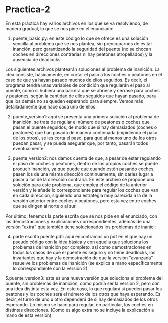 # Practica-2
En esta práctica hay varios archivos en los que se va resolviendo, de manera gradual, lo que se nos pide en el enunciado:

1. puente_basic.py: en este código lo que se ofrece es una solución sencilla al problema que se nos plantea, sin preocuparnos de evitar inanción, pero 
garantizando la seguridad del puente (no se chocan coches en direcciones contrarias ni hay peatones atropellados) y la ausencia de deadlocks.

Los siguientes archivos plantearán soluciones al problema de inanición. La idea consiste, básicamente, en cortar el paso a los coches o peatones en el
caso de que ya hayan pasado muchos de ellos seguidos. Es decir, el programa tendrá unas variables de condición que regularán el paso al puente, como
si hubiera una barrera que se abriese y cerrase para coches y peatones, según la cantidad de ellos seguidos que hayan pasado, para que los demás no se 
queden esperando para siempre. Vemos más detalladamente que hace cada uno de ellos:

2. puente_version1: aquí se presenta una primera solución al problema de inanición, se trata de regular el número de peatones o coches que pasan el puente 
seguidos, de modo que si hay demasiados (coches o peatones) que han pasado de manera continuada (impidiendo el paso de los otros), se les corta el paso, 
para que al menos uno de los otros puedan pasar, y se pueda asegurar que, por tanto, pasarán todos eventualmente.

3. puente_version2: nos damos cuenta de que, a pesar de estar regulando el paso de coches y peatones, dentro de los propios coches se puede producir 
inanción, ya que puede que cuando estén pasando coches, pasen los de una misma dirección continuamente, sin darles lugar a pasar a los de la dirección 
contraria. En este archivo se propone una solución para este problema, que emplea el código de la anterior versión y le añade lo correspondiente para
regular los coches que van en cada dirección, siguiendo una estrategia muy parecida a la de la versión anterior entre coches y peatones, pero esta vez
entre coches que se dirigen al norte o al sur.

Por último, tenemos la parte escrita que se nos pide en el enunciado, con las demostraciones y explicaciones correspondientes, además de una versión "extra" que también tiene solucionados los problemas de inanici:

4. parte escrita puente.pdf: aquí encontramos un pdf en el que hay un pseudo código con la idea básica y con aquella que soluciona los problemas de
inanición por completo, así como demostraciones en todos los casos de que el puente es seguro y no tiene deadlocks, los invariantes que hay y la 
demostración de que la versión "avanzada" resuelve los problemas de inanición (se explica a mano específicamente lo correspondiente con la versión 2)

5.puente_version3: esta es una nueva versión que soluciona el problema del puente, sin problemas de inanición, como podría ser la versión 2, pero con una idea distinta esta vez. En este caso, lo que regulará si pueden pasar los peatones y los coches será el número de los otros que haya esperando. Es decir, el turno de uno u otro dependerá de si hay demasiados de los otros esperando. Lo mismo se hace para regular, en particular, los coches en distintas direcciones. (Como es algo extra no se incluye la explicación a mano de esta versión)
